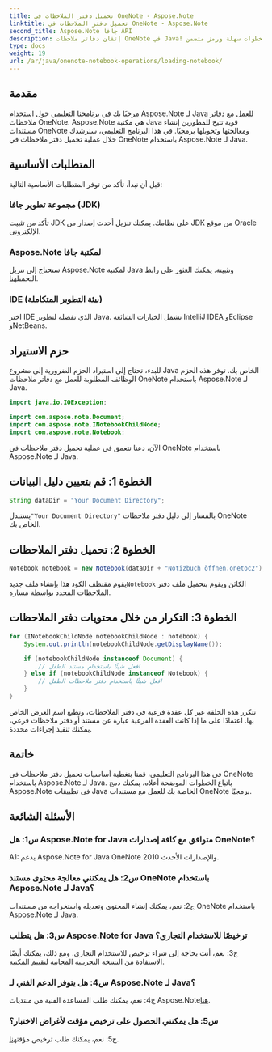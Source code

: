 ```yaml
---
title: تحميل دفتر الملاحظات في OneNote - Aspose.Note
linktitle: تحميل دفتر الملاحظات في OneNote - Aspose.Note
second_title: Aspose.Note جافا API
description: إتقان دفاتر ملاحظات OneNote في Java! تعلم كيفية تحميل المحتوى واستكشافه ومعالجته - بدءًا من المستندات وحتى أجهزة الكمبيوتر المحمولة الفرعية. خطوات سهلة ورمز متضمن! #OneNote #Java #Aspose
type: docs
weight: 19
url: /ar/java/onenote-notebook-operations/loading-notebook/
---
```

## مقدمة

مرحبًا بك في برنامجنا التعليمي حول استخدام Aspose.Note لـ Java للعمل مع دفاتر ملاحظات OneNote. Aspose.Note هي مكتبة Java قوية تتيح للمطورين إنشاء مستندات OneNote ومعالجتها وتحويلها برمجيًا. في هذا البرنامج التعليمي، سنرشدك خلال عملية تحميل دفتر ملاحظات في OneNote باستخدام Aspose.Note لـ Java.

## المتطلبات الأساسية

قبل أن نبدأ، تأكد من توفر المتطلبات الأساسية التالية:

### مجموعة تطوير جافا (JDK)

تأكد من تثبيت JDK على نظامك. يمكنك تنزيل أحدث إصدار من JDK من موقع Oracle الإلكتروني.

### Aspose.Note لمكتبة جافا

 ستحتاج إلى تنزيل Aspose.Note لمكتبة Java وتثبيته. يمكنك العثور على رابط التحميل[هنا](https://releases.aspose.com/note/java/).

### IDE (بيئة التطوير المتكاملة)

اختر IDE الذي تفضله لتطوير Java. تشمل الخيارات الشائعة IntelliJ IDEA وEclipse وNetBeans.

## حزم الاستيراد

للبدء، تحتاج إلى استيراد الحزم الضرورية إلى مشروع Java الخاص بك. توفر هذه الحزم الوظائف المطلوبة للعمل مع دفاتر ملاحظات OneNote باستخدام Aspose.Note لـ Java.

```java
import java.io.IOException;

import com.aspose.note.Document;
import com.aspose.note.INotebookChildNode;
import com.aspose.note.Notebook;
```

الآن، دعنا نتعمق في عملية تحميل دفتر ملاحظات في OneNote باستخدام Aspose.Note لـ Java.

## الخطوة 1: قم بتعيين دليل البيانات

```java
String dataDir = "Your Document Directory";
```

 يستبدل`"Your Document Directory"` بالمسار إلى دليل دفتر ملاحظات OneNote الخاص بك.

## الخطوة 2: تحميل دفتر الملاحظات

```java
Notebook notebook = new Notebook(dataDir + "Notizbuch öffnen.onetoc2");
```

 يقوم مقتطف الكود هذا بإنشاء ملف جديد`Notebook` الكائن ويقوم بتحميل ملف دفتر الملاحظات المحدد بواسطة مساره.

## الخطوة 3: التكرار من خلال محتويات دفتر الملاحظات

```java
for (INotebookChildNode notebookChildNode : notebook) {
    System.out.println(notebookChildNode.getDisplayName());

    if (notebookChildNode instanceof Document) {
        // افعل شيئًا باستخدام مستند الطفل
    } else if (notebookChildNode instanceof Notebook) {
        // افعل شيئًا باستخدام دفتر ملاحظات الطفل
    }
}
```

تتكرر هذه الحلقة عبر كل عقدة فرعية في دفتر الملاحظات، وتطبع اسم العرض الخاص بها. اعتمادًا على ما إذا كانت العقدة الفرعية عبارة عن مستند أو دفتر ملاحظات فرعي، يمكنك تنفيذ إجراءات محددة.

## خاتمة

في هذا البرنامج التعليمي، قمنا بتغطية أساسيات تحميل دفتر ملاحظات في OneNote باستخدام Aspose.Note لـ Java. باتباع الخطوات الموضحة أعلاه، يمكنك دمج Aspose.Note في تطبيقات Java الخاصة بك للعمل مع مستندات OneNote برمجيًا.

## الأسئلة الشائعة

### س1: هل Aspose.Note for Java متوافق مع كافة إصدارات OneNote؟

A1: يدعم Aspose.Note for Java OneNote 2010 والإصدارات الأحدث.

### س2: هل يمكنني معالجة محتوى مستند OneNote باستخدام Aspose.Note لـ Java؟

ج2: نعم، يمكنك إنشاء المحتوى وتعديله واستخراجه من مستندات OneNote باستخدام Aspose.Note لـ Java.

### س3: هل يتطلب Aspose.Note for Java ترخيصًا للاستخدام التجاري؟

ج3: نعم، أنت بحاجة إلى شراء ترخيص للاستخدام التجاري. ومع ذلك، يمكنك أيضًا الاستفادة من النسخة التجريبية المجانية لتقييم المكتبة.

### س4: هل يتوفر الدعم الفني لـ Aspose.Note لـ Java؟

 ج4: نعم، يمكنك طلب المساعدة الفنية من منتديات Aspose.Note[هنا](https://forum.aspose.com/c/note/28).

### س5: هل يمكنني الحصول على ترخيص مؤقت لأغراض الاختبار؟

 ج5: نعم، يمكنك طلب ترخيص مؤقت[هنا](https://purchase.aspose.com/temporary-license/).